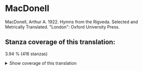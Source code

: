 # MacDonell

MacDonell, Arthur A. 1922. Hymns from the Rigveda. Selected and Metrically Translated. "London": Oxford University Press.


## Stanza coverage of this translation:
3.94 % (416 stanzas)

<details> <summary>Show coverage of this translation</summary>

 - `01.001.01` to `01.001.09`
 - `01.032.01` to `01.032.15`
 - `01.042.01` to `01.042.08`
 - `01.042.10`
 - `01.050.01` to `01.050.05`
 - `01.050.07` to `01.050.10`
 - `01.092.04` to `01.092.15`
 - `01.113.01` to `01.113.20`
 - `01.115.01` to `01.115.06`
 - `01.143.01` to `01.143.08`
 - `01.154.01` to `01.154.06`
 - `01.185.01` to `01.185.11`
 - `02.012.01` to `02.012.15`
 - `02.027.01` to `02.027.17`
 - `02.033.01` to `02.033.15`
 - `02.035.01` to `02.035.15`
 - `03.059.01` to `03.059.09`
 - `04.050.01` to `04.050.02`
 - `04.050.04` to `04.050.11`
 - `05.083.01` to `05.084.03`
 - `06.006.01` to `06.006.07`
 - `06.071.01` to `06.071.03`
 - `06.071.05` to `06.071.06`
 - `07.049.01` to `07.049.04`
 - `07.061.01` to `07.061.07`
 - `07.083.01` to `07.083.10`
 - `07.088.01` to `07.088.07`
 - `07.103.01` to `07.103.10`
 - `08.007.01` to `08.007.28`
 - `08.007.30` to `08.007.36`
 - `08.048.01` to `08.048.15`
 - `08.071.01` to `08.071.06`
 - `09.112.01` to `09.112.03`
 - `10.014.01` to `10.014.02`
 - `10.014.04` to `10.014.15`
 - `10.018.01` to `10.018.13`
 - `10.034.01` to `10.034.14`
 - `10.071.01` to `10.071.11`
 - `10.085.18` to `10.085.19`
 - `10.085.26` to `10.085.27`
 - `10.085.31` to `10.085.32`
 - `10.085.36`
 - `10.085.38`
 - `10.085.42`
 - `10.085.44`
 - `10.085.47`
 - `10.108.01` to `10.108.11`
 - `10.117.01` to `10.117.09`
 - `10.127.01` to `10.127.08`
 - `10.129.01` to `10.129.07`
 - `10.146.01` to `10.146.06`
 - `10.168.01` to `10.168.03`

</details>
